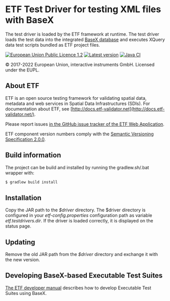 # ETF Test Driver for testing XML files with BaseX

The test driver is loaded by the ETF framework at runtime. The test driver
loads the test data into the integrated [BaseX database](http://basex.org/) and
executes XQuery data test scripts bundled as ETF project files.

[![European Union Public Licence 1.2](https://img.shields.io/badge/license-EUPL%201.2-blue.svg)](https://joinup.ec.europa.eu/software/page/eupl)
[![Latest version](http://img.shields.io/badge/latest%20version-3.0.0-blue.svg)](https://github.com/etf-validator/etf-bsxtd/releases)
[![Java CI](https://github.com/etf-validator/etf-bsxtd/actions/workflows/gradle.yml/badge.svg)](https://github.com/etf-validator/etf-bsxtd/actions/workflows/gradle.yml)

&copy; 2017-2022 European Union, interactive instruments GmbH. Licensed under the EUPL.

## About ETF

ETF is an open source testing framework for validating spatial data, metadata and web services in Spatial Data Infrastructures (SDIs). For documentation about ETF, see [http://docs.etf-validator.net](http://docs.etf-validator.net/).

Please report issues [in the GitHub issue tracker of the ETF Web Application](https://github.com/interactive-instruments/etf-webapp/issues).

ETF component version numbers comply with the [Semantic Versioning Specification 2.0.0](http://semver.org/spec/v2.0.0.html).

## Build information

The project can be build and installed by running the gradlew.sh/.bat wrapper with:
```gradle
$ gradlew build install
```

## Installation
Copy the JAR path to the _$driver_ directory. The $driver directory is configured in your _etf-config.properties_ configuration path as variable _etf.testdrivers.dir_. If the driver is loaded correctly, it is displayed on the status page.

## Updating
Remove the old JAR path from the _$driver_ directory and exchange it with the new version.

## Developing BaseX-based Executable Test Suites

[The ETF developer manual](http://docs.etf-validator.net/Developer_manuals/Developing_Executable_Test_Suites.html) describes how to develop Executable Test Suites using BaseX.
